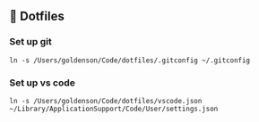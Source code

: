## 📝 Dotfiles

### Set up git

`ln -s /Users/goldenson/Code/dotfiles/.gitconfig ~/.gitconfig`

### Set up vs code

`ln -s /Users/goldenson/Code/dotfiles/vscode.json ~/Library/ApplicationSupport/Code/User/settings.json`
